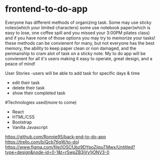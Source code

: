 # frontend-to-do-app
Everyone has different methods of organizing task. Some may use sticky notes(which your limited characters) some use notebook paper(which is easy to lose, one coffee spill and you missed your 3:00PM pilates class) and if you have none of those options you may try to memorize your tasks!
these methods can be convienent for many, but not everyone has the best memory, the ability to keep paper clean or non damaged, and the penmanship to cram alot of task on a sticky note.
My to do app will be convienent for all it's users making it easy to operate, great design, and a peace of mind!

User Stories
-users will be able to add task for specific days & time
- edit their task
- delete their task
- show their completed task

#Technologies used(more to come)
- React
- HTML/CSS
- Bootstrap
- Vanilla Javascript

https://github.com/Ronnie95/back-end-to-do-app
https://trello.com/b/Qcb7tIgW/to-do)
https://www.figma.com/file/IOSCfJbz9DYpoZjipuTMwx/Untitled?type=design&node-id=0-1&t=rSwpZB3jVy1jONV3-0
